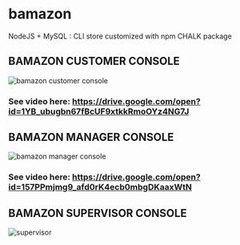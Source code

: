 # bamazon
NodeJS + MySQL : CLI store customized with npm CHALK package

## BAMAZON CUSTOMER CONSOLE
![bamazon customer console](https://user-images.githubusercontent.com/23240307/43618657-a5681c72-9697-11e8-9343-daf74273d5c4.JPG)
### See video here: https://drive.google.com/open?id=1YB_ubugbn67fBcUF9xtkkRmoOYz4NG7J
## BAMAZON MANAGER CONSOLE
![bamazon manager console](https://user-images.githubusercontent.com/23240307/43618658-a5975366-9697-11e8-874e-a2b9846c062b.JPG)
### See video here: https://drive.google.com/open?id=157PPmjmg9_afd0rK4ecb0mbgDKaaxWtN
## BAMAZON SUPERVISOR CONSOLE
![supervisor](https://user-images.githubusercontent.com/23240307/43618659-a5aade40-9697-11e8-96a0-ab4de28bc489.JPG)


